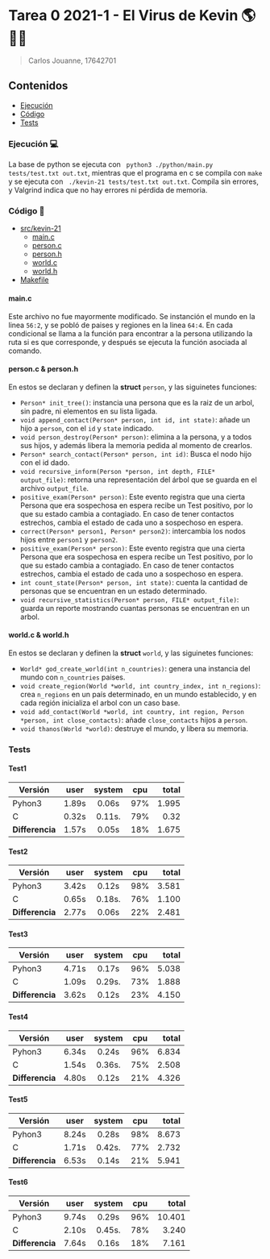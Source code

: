 # Tarea 0 2021-1 - El Virus de Kevin 🌎🦠😷
> Carlos Jouanne, 17642701


## Contenidos

* [Ejecución](#Ejecución)
* [Código](#Código)
* [Tests](#Tests)


### Ejecución 💻
La base de python se ejecuta con ` python3 ./python/main.py tests/test.txt out.txt`, mientras que
el programa en c se compila con `make` y se ejecuta con ` ./kevin-21 tests/test.txt out.txt`. Compila sin errores, y Valgrind 
indica que no hay errores ni pérdida de memoria.

### Código 📂

* [src/kevin-21](https://github.com/IIC2133-PUC/T0-2021-1-cjjouanne/tree/master/src/kevin-21)
  * [main.c](https://github.com/IIC2133-PUC/T0-2021-1-cjjouanne/blob/master/src/kevin-21/main.c)
  * [person.c](https://github.com/IIC2133-PUC/T0-2021-1-cjjouanne/blob/master/src/kevin-21/person.c)
  * [person.h](https://github.com/IIC2133-PUC/T0-2021-1-cjjouanne/blob/master/src/kevin-21/person.h)
  * [world.c](https://github.com/IIC2133-PUC/T0-2021-1-cjjouanne/blob/master/src/kevin-21/world.c)
  * [world.h](https://github.com/IIC2133-PUC/T0-2021-1-cjjouanne/blob/master/src/kevin-21/world.h)
* [Makefile](https://github.com/IIC2133-PUC/T0-2021-1-cjjouanne/blob/master/Makefile)

#### main.c

Este archivo no fue mayormente modificado. Se instanción el mundo en la linea `56:2`, y se pobló de paises y regiones en la linea `64:4`. En cada condicional
se llama a la función para encontrar a la persona utilizando la ruta si es que corresponde, y después se ejecuta la función asociada al comando.

#### person.c & person.h
En estos se declaran y definen la **struct** `person`, y las siguinetes funciones:
* `Person* init_tree()`: instancia una persona que es la raiz de un arbol, sin padre, ni elementos en su lista ligada.
* `void append_contact(Person* person, int id, int state)`: añade un hijo a `person`, con el `id` y `state` indicado.
* `void person_destroy(Person* person)`: elimina a la persona, y a todos sus hijos, y además libera la memoria pedida al momento de crearlos.
* `Person* search_contact(Person* person, int id)`: Busca el nodo hijo con el id dado.
* `void recursive_inform(Person *person, int depth, FILE* output_file)`: retorna una representación del árbol que se guarda en el archivo `output_file`.
* `positive_exam(Person* person)`: Este evento registra que una cierta Persona que era sospechosa en espera recibe un Test positivo, por lo que su estado cambia a contagiado. En caso de tener contactos estrechos, cambia el estado de cada uno a sospechoso en espera.
* `correct(Person* person1, Person* person2)`: intercambia los nodos hijos entre `person1` y `person2`.
* `positive_exam(Person* person)`: Este evento registra que una cierta Persona que era sospechosa en espera recibe un Test positivo, por lo que su estado cambia a contagiado. En caso de tener contactos estrechos, cambia el estado de cada uno a sospechoso en espera.
* `int count_state(Person* person, int state)`: cuenta la cantidad de personas que se encuentran en un estado determinado.
* `void recursive_statistics(Person* person, FILE* output_file)`: guarda un reporte mostrando cuantas personas se encuentran en un arbol.

#### world.c & world.h
En estos se declaran y definen la **struct** `world`, y las siguinetes funciones:
* `World* god_create_world(int n_countries)`: genera una instancia del mundo con `n_countries` paises.
* `void create_region(World *world, int country_index, int n_regions)`: crea `n_regions` en un país determinado, en un mundo establecido, y en cada región inicializa el arbol con un caso base.
* `void add_contact(World *world, int country, int region, Person *person, int close_contacts)`: añade `close_contacts` hijos a `person`.
* `void thanos(World *world)`: destruye el mundo, y libera su memoria.


### Tests

#### Test1

| Versión           | user    | system  | cpu   | total |
| ----------------- |:-------:| :------:|:-----:|------:|
| Pyhon3            | 1.89s   | 0.06s   | 97%   | 1.995 |
| C                 | 0.32s   | 0.11s.  | 79%   | 0.32  |
| **Differencia**   | 1.57s   | 0.05s   | 18%   | 1.675 |

#### Test2

| Versión           | user    | system  | cpu   | total |
| ----------------- |:-------:| :------:|:-----:|------:|
| Pyhon3            | 3.42s   | 0.12s   | 98%   | 3.581 |
| C                 | 0.65s   | 0.18s.  | 76%   | 1.100 |
| **Differencia**   | 2.77s   | 0.06s   | 22%   | 2.481 |

#### Test3

| Versión           | user    | system  | cpu   | total |
| ----------------- |:-------:| :------:|:-----:|------:|
| Pyhon3            | 4.71s   | 0.17s   | 96%   | 5.038 |
| C                 | 1.09s   | 0.29s.  | 73%   | 1.888 |
| **Differencia**   | 3.62s   | 0.12s   | 23%   | 4.150 |

#### Test4

| Versión           | user    | system  | cpu   | total |
| ----------------- |:-------:| :------:|:-----:|------:|
| Pyhon3            | 6.34s   | 0.24s   | 96%   | 6.834 |
| C                 | 1.54s   | 0.36s.  | 75%   | 2.508 |
| **Differencia**   | 4.80s   | 0.12s   | 21%   | 4.326 |

#### Test5

| Versión           | user    | system  | cpu   | total |
| ----------------- |:-------:| :------:|:-----:|------:|
| Pyhon3            | 8.24s   | 0.28s   | 98%   | 8.673 |
| C                 | 1.71s   | 0.42s.  | 77%   | 2.732 |
| **Differencia**   | 6.53s   | 0.14s   | 21%   | 5.941 |

#### Test6

| Versión           | user    | system  | cpu   | total |
| ----------------- |:-------:| :------:|:-----:|------:|
| Pyhon3            | 9.74s   | 0.29s   | 96%   | 10.401|
| C                 | 2.10s   | 0.45s.  | 78%   | 3.240 |
| **Differencia**   | 7.64s   | 0.16s   | 18%   | 7.161 |
